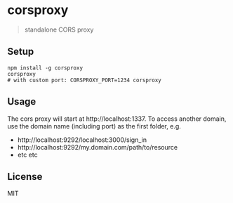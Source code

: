 # corsproxy

> standalone CORS proxy

## Setup

```
npm install -g corsproxy
corsproxy
# with custom port: CORSPROXY_PORT=1234 corsproxy
```

## Usage

The cors proxy will start at http://localhost:1337.
To access another domain, use the domain name (including port) as the first folder, e.g.

- http://localhost:9292/localhost:3000/sign_in
- http://localhost:9292/my.domain.com/path/to/resource
- etc etc

## License

MIT
